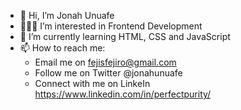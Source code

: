 - 👋 Hi, I’m Jonah Unuafe
- 👨🏾‍💻 I’m interested in Frontend Development
- 🌱 I’m currently learning HTML, CSS and JavaScript
- 📫 How to reach me: 
  - Email me on fejisfejiro@gmail.com
  - Follow me on Twitter @jonahunuafe
  - Connect with me on LinkeIn https://www.linkedin.com/in/perfectpurity/
